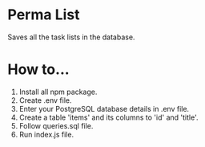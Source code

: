 # Perma List

Saves all the task lists in the database.

# How to...

1. Install all npm package.
2. Create .env file.
3. Enter your PostgreSQL database details in .env file.
4. Create a table 'items' and its columns to 'id' and 'title'.
5. Follow queries.sql file.
6. Run index.js file.

